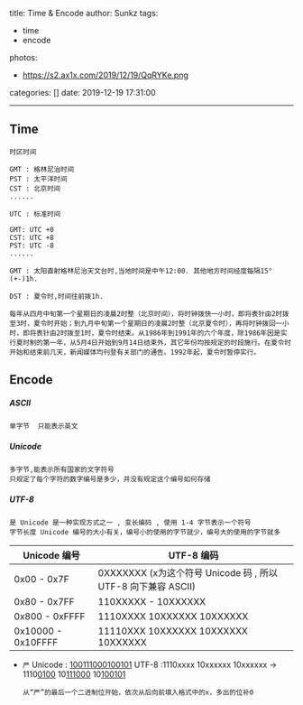 title: Time & Encode
author: Sunkz
tags:
  - time
  - encode

photos:

- https://s2.ax1x.com/2019/12/19/QqRYKe.png

categories: []
date: 2019-12-19 17:31:00

---
## Time

```
时区时间

GMT : 格林尼治时间 
PST : 太平洋时间 
CST : 北京时间
......
```

```
UTC : 标准时间 

GMT: UTC +0
CST: UTC +8
PST: UTC -8
......
```

```
GMT : 太阳直射格林尼治天文台时,当地时间是中午12:00. 其他地方时间经度每隔15°(+-)1h.
```

```
DST : 夏令时,时间往前拨1h.

每年从四月中旬第一个星期日的凌晨2时整（北京时间），将时钟拨快一小时，即将表针由2时拨至3时，夏令时开始；到九月中旬第一个星期日的凌晨2时整（北京夏令时），再将时钟拨回一小时，即将表针由2时拨至1时，夏令时结束。从1986年到1991年的六个年度，除1986年因是实行夏时制的第一年，从5月4日开始到9月14日结束外，其它年份均按规定的时段施行。在夏令时开始和结束前几天，新闻媒体均刊登有关部门的通告。1992年起，夏令时暂停实行。
```

## Encode

##### ASCII 

```
单字节  只能表示英文
```

##### Unicode 

```
多字节,能表示所有国家的文字符号
只规定了每个字符的数字编号是多少，并没有规定这个编号如何存储
```

##### UTF-8

```
是 Unicode 是一种实现方式之一 , 变长编码 , 使用 1-4 字节表示一个符号
字节长度 Unicode 编号的大小有关，编号小的使用的字节就少，编号大的使用的字节就多
```

| Unicode 编号       | UTF-8 编码                                                   |
| ------------------ | ------------------------------------------------------------ |
| 0x00 - 0x7F        | 0XXXXXXX  (x为这个符号 Unicode 码 , 所以 UTF-8 向下兼容 ASCII) |
| 0x80 - 0x7FF       | 110XXXXX - 10XXXXXX                                          |
| 0x800 - 0xFFFF     | 1110XXXX 10XXXXXX 10XXXXXX                                   |
| 0x10000 - 0x10FFFF | 11110XXX 10XXXXXX 10XXXXXX 10XXXXXX                          |

- `严` Unicode : <u>100</u><u>111000</u><u>100101</u>   UTF-8 :1110xxxx 10xxxxxx 10xxxxxx -> 1110<u>0100</u> 10<u>111000</u> 10<u>100101</u>

  ```
  从“严”的最后一个二进制位开始，依次从后向前填入格式中的x，多出的位补0
  ```

  